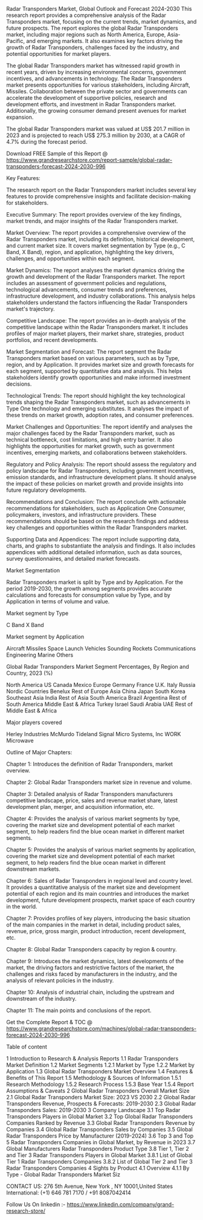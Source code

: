 Radar Transponders Market, Global Outlook and Forecast 2024-2030
This research report provides a comprehensive analysis of the Radar Transponders market, focusing on the current trends, market dynamics, and future prospects. The report explores the global Radar Transponders market, including major regions such as North America, Europe, Asia-Pacific, and emerging markets. It also examines key factors driving the growth of Radar Transponders, challenges faced by the industry, and potential opportunities for market players.

The global Radar Transponders market has witnessed rapid growth in recent years, driven by increasing environmental concerns, government incentives, and advancements in technology. The Radar Transponders market presents opportunities for various stakeholders, including Aircraft, Missiles. Collaboration between the private sector and governments can accelerate the development of supportive policies, research and development efforts, and investment in Radar Transponders market. Additionally, the growing consumer demand present avenues for market expansion.

The global Radar Transponders market was valued at US$ 201.7 million in 2023 and is projected to reach US$ 275.3 million by 2030, at a CAGR of 4.7% during the forecast period.

Download FREE Sample of this Report @ https://www.grandresearchstore.com/report-sample/global-radar-transponders-forecast-2024-2030-996


Key Features:

The research report on the Radar Transponders market includes several key features to provide comprehensive insights and facilitate decision-making for stakeholders.

Executive Summary: The report provides overview of the key findings, market trends, and major insights of the Radar Transponders market.

Market Overview: The report provides a comprehensive overview of the Radar Transponders market, including its definition, historical development, and current market size. It covers market segmentation by Type (e.g., C Band, X Band), region, and application, highlighting the key drivers, challenges, and opportunities within each segment.

Market Dynamics: The report analyses the market dynamics driving the growth and development of the Radar Transponders market. The report includes an assessment of government policies and regulations, technological advancements, consumer trends and preferences, infrastructure development, and industry collaborations. This analysis helps stakeholders understand the factors influencing the Radar Transponders market's trajectory.

Competitive Landscape: The report provides an in-depth analysis of the competitive landscape within the Radar Transponders market. It includes profiles of major market players, their market share, strategies, product portfolios, and recent developments.

Market Segmentation and Forecast: The report segment the Radar Transponders market based on various parameters, such as by Type, region, and by Application. It provides market size and growth forecasts for each segment, supported by quantitative data and analysis. This helps stakeholders identify growth opportunities and make informed investment decisions.

Technological Trends: The report should highlight the key technological trends shaping the Radar Transponders market, such as advancements in Type One technology and emerging substitutes. It analyses the impact of these trends on market growth, adoption rates, and consumer preferences.

Market Challenges and Opportunities: The report identify and analyses the major challenges faced by the Radar Transponders market, such as technical bottleneck, cost limitations, and high entry barrier. It also highlights the opportunities for market growth, such as government incentives, emerging markets, and collaborations between stakeholders.

Regulatory and Policy Analysis: The report should assess the regulatory and policy landscape for Radar Transponders, including government incentives, emission standards, and infrastructure development plans. It should analyse the impact of these policies on market growth and provide insights into future regulatory developments.

Recommendations and Conclusion: The report conclude with actionable recommendations for stakeholders, such as Application One Consumer, policymakers, investors, and infrastructure providers. These recommendations should be based on the research findings and address key challenges and opportunities within the Radar Transponders market.

Supporting Data and Appendices: The report include supporting data, charts, and graphs to substantiate the analysis and findings. It also includes appendices with additional detailed information, such as data sources, survey questionnaires, and detailed market forecasts.

Market Segmentation

Radar Transponders market is split by Type and by Application. For the period 2019-2030, the growth among segments provides accurate calculations and forecasts for consumption value by Type, and by Application in terms of volume and value.



Market segment by Type



C Band
X Band


Market segment by Application



Aircraft
Missiles
Space Launch Vehicles
Sounding Rockets
Communications Engineering
Marine
Others


Global Radar Transponders Market Segment Percentages, By Region and Country, 2023 (%)



North America
US
Canada
Mexico
Europe
Germany
France
U.K.
Italy
Russia
Nordic Countries
Benelux
Rest of Europe
Asia
China
Japan
South Korea
Southeast Asia
India
Rest of Asia
South America
Brazil
Argentina
Rest of South America
Middle East & Africa
Turkey
Israel
Saudi Arabia
UAE
Rest of Middle East & Africa


Major players covered



Herley Industries
McMurdo
Tideland Signal
Micro Systems, Inc
WORK Microwave


Outline of Major Chapters:

Chapter 1: Introduces the definition of Radar Transponders, market overview.

Chapter 2: Global Radar Transponders market size in revenue and volume.

Chapter 3: Detailed analysis of Radar Transponders manufacturers competitive landscape, price, sales and revenue market share, latest development plan, merger, and acquisition information, etc.

Chapter 4: Provides the analysis of various market segments by type, covering the market size and development potential of each market segment, to help readers find the blue ocean market in different market segments.

Chapter 5: Provides the analysis of various market segments by application, covering the market size and development potential of each market segment, to help readers find the blue ocean market in different downstream markets.

Chapter 6: Sales of Radar Transponders in regional level and country level. It provides a quantitative analysis of the market size and development potential of each region and its main countries and introduces the market development, future development prospects, market space of each country in the world.

Chapter 7: Provides profiles of key players, introducing the basic situation of the main companies in the market in detail, including product sales, revenue, price, gross margin, product introduction, recent development, etc.

Chapter 8: Global Radar Transponders capacity by region & country.

Chapter 9: Introduces the market dynamics, latest developments of the market, the driving factors and restrictive factors of the market, the challenges and risks faced by manufacturers in the industry, and the analysis of relevant policies in the industry.

Chapter 10: Analysis of industrial chain, including the upstream and downstream of the industry.

Chapter 11: The main points and conclusions of the report.

Get the Complete Report & TOC @ https://www.grandresearchstore.com/machines/global-radar-transponders-forecast-2024-2030-996

Table of content

1 Introduction to Research & Analysis Reports
1.1 Radar Transponders Market Definition
1.2 Market Segments
1.2.1 Market by Type
1.2.2 Market by Application
1.3 Global Radar Transponders Market Overview
1.4 Features & Benefits of This Report
1.5 Methodology & Sources of Information
1.5.1 Research Methodology
1.5.2 Research Process
1.5.3 Base Year
1.5.4 Report Assumptions & Caveats
2 Global Radar Transponders Overall Market Size
2.1 Global Radar Transponders Market Size: 2023 VS 2030
2.2 Global Radar Transponders Revenue, Prospects & Forecasts: 2019-2030
2.3 Global Radar Transponders Sales: 2019-2030
3 Company Landscape
3.1 Top Radar Transponders Players in Global Market
3.2 Top Global Radar Transponders Companies Ranked by Revenue
3.3 Global Radar Transponders Revenue by Companies
3.4 Global Radar Transponders Sales by Companies
3.5 Global Radar Transponders Price by Manufacturer (2019-2024)
3.6 Top 3 and Top 5 Radar Transponders Companies in Global Market, by Revenue in 2023
3.7 Global Manufacturers Radar Transponders Product Type
3.8 Tier 1, Tier 2 and Tier 3 Radar Transponders Players in Global Market
3.8.1 List of Global Tier 1 Radar Transponders Companies
3.8.2 List of Global Tier 2 and Tier 3 Radar Transponders Companies
4 Sights by Product
4.1 Overview
4.1.1 By Type - Global Radar Transponders Market Siz

CONTACT US:
276 5th Avenue, New York , NY 10001,United States
International: (+1) 646 781 7170 / +91 8087042414

Follow Us On linkedin :- https://www.linkedin.com/company/grand-research-store/

